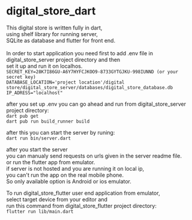 # digital_store_dart
This digital store is written fully in dart,\
using shelf library for running server,\
SQLite as database and flutter for front end. \
\
In order to start application you need first to add .env file in digital_store_server project directory and then \
set it up and run it on localhos. \
`SECRET_KEY=28K7I86GU-A6Y7HYFCJKOO9-8733GYTGJKU-998IUNND (or your secret key)` \
`DATABASE_LOCATION='project location'/digital store/digital_store_server/databases/digital_store_database.db` \
`IP_ADRESS="localhost" `

after you set up .env you can go ahead 
and run from digital_store_server project directory: \
 `dart pub get` \
 `dart pub run build_runner build` 

after this you can start the server by runing: \
 `dart run bin/server.dart `

after you start the server \
you can manualy send requests on urls given in the server readme file. \
or run the flutter app from emulator. \
if server is not hosted and you are running it on local ip, \
you can't run the app on the real mobile phone. \
So only available option is Android or ios emulator. 

To run digital_store_flutter user end application from emulator, \
select target device from your editor and \
run this command from digital_store_flutter project directory: \
`flutter run lib/main.dart `


